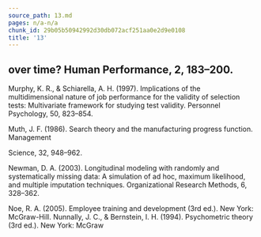 ```yaml
---
source_path: 13.md
pages: n/a-n/a
chunk_id: 29b05b50942992d30db072acf251aa0e2d9e0108
title: '13'
---
```

## over time? Human Performance, 2, 183–200.

Murphy, K. R., & Schiarella, A. H. (1997). Implications of the multidimensional nature of job performance for the validity of selection tests: Multivariate framework for studying test validity. Personnel Psychology, 50, 823–854.

Muth, J. F. (1986). Search theory and the manufacturing progress function. Management

Science, 32, 948–962.

Newman, D. A. (2003). Longitudinal modeling with randomly and systematically missing data: A simulation of ad hoc, maximum likelihood, and multiple imputation techniques. Organizational Research Methods, 6, 328–362.

Noe, R. A. (2005). Employee training and development (3rd ed.). New York: McGraw-Hill. Nunnally, J. C., & Bernstein, I. H. (1994). Psychometric theory (3rd ed.). New York: McGraw

